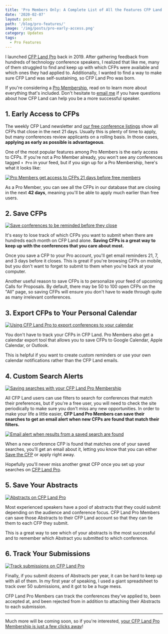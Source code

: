 ```yaml
---
title: 'Pro Members Only: A Complete List of All the Features CFP Land Pro Members Get'
date: '2020-02-07'
layout: post
path: '/blog/pro-features/'
image: '/img/posts/pro-early-access.png'
category: Updates
tags:
  - Pro Features
---
```


I launched [CFP Land Pro](/members/) back in 2019. After gathering feedback from hundreds of technology conference speakers, I realized that like me, many of them struggled to find and keep up with which CFPs were available and which ones they had applied to. Additionally, I wanted to find a way to make sure CFP Land was self-sustaining, so CFP Land Pro was born.

If you're considering a [Pro Membership](/members/), read on to learn more about everything that's included. Don't hesitate to [email me](mailto:info@cfpland.com) if you have questions about how CFP Land can help you be a more successful speaker.

<!--more-->

## <span id="early-access">1. Early Access to CFPs</span>

The weekly CFP Land newsletter and [our free conference listings](/conferences/) show all CFPs that close in the next 21 days. Usually this is plenty of time to apply, but many conferences review applicants on a rolling basis. In those cases, **applying as early as possible is advantageous**.

One of the most popular features among Pro Members is the early access to CFPs. If you're not a Pro Member already, you won't see any conferences tagged `⬆️ Pro` in your feed, but if you sign up for a Pro Membership, here's what it looks like:

[![Pro Members get access to CFPs 21 days before free members](/img/posts/pro-early-access.png)](/members/)

As a Pro Member, you can see all the CFPs in our database that are closing in the next **42 days**, meaning you'll be able to apply much earlier than free users.

## <span id="save-cfps">2. Save CFPs</span>

<a href="/members/"><img src="/img/posts/save-cfps-1.gif" class="right" alt="Save conferences to be reminded before they close" /></a>

It's easy to lose track of which CFPs you want to submit when there are hundreds each month on CFP Land alone. **Saving CFPs is a great way to keep up with the conferences that you care about most.**

Once you save a CFP to your Pro account, you'll get email reminders 21, 7, and 3 days before it closes. This is great if you're browsing CFPs on mobile, but you don't want to forget to submit to them when you're back at your computer.

Another useful reason to save CFPs is to personalize your feed of upcoming Calls for Proposals. By default, there may be 50 to 100 open CFPs on the "All" page, so saving CFPs will ensure you don't have to wade through quite as many irrelevant conferences.

## <span id="export-cfps">3. Export CFPs to Your Personal Calendar</span>

[![Using CFP Land Pro to export conferences to your calendar](/img/posts/export-cfps-2.gif)](/members/)

You don't have to track your CFPs in CFP Land. Pro Members also get a calendar export tool that allows you to save CFPs to Google Calendar, Apple Calendar, or Outlook.

This is helpful if you want to create custom reminders or use your own calendar notifications rather than the CFP Land emails.

## <span id="search-alerts">4. Custom Search Alerts</span>

[![Saving searches with your CFP Land Pro Membership](/img/posts/saved-search-2.gif)](/members/)

All CFP Land users can use filters to search for conferences that match their preferences, but if you're a free user, you will need to check the site periodically to make sure you don't miss any new opportunities. In order to make your life a little easier, **CFP Land Pro Members can save their searches to get an email alert when new CFPs are found that match their filters.**

<a href="/members/"><img src="/img/posts/saved-search-3.png" class="right" alt="Email alert when results from a saved search are found" /></a>

When a new conference CFP is found that matches one of your saved searches, you'll get an email about it, letting you know that you can either [Save the CFP](/blog/pro-saving-cfps/) or apply right away.

Hopefully you'll never miss another great CFP once you set up your searches on [CFP Land Pro](/members/).

## <span id="abstracts">5. Save Your Abstracts</span>

[![Abstracts on CFP Land Pro](/img/posts/abstracts.png)](/members/)

Most experienced speakers have a pool of abstracts that they could submit depending on the audience and conference focus. CFP Land Pro Members can save those Abstracts to their CFP Land account so that they can tie them to each CFP they submit.

This is a great way to see which of your abstracts is the most successful and to remember which Abstract you submitted to which conference.

## <span id="track">6. Track Your Submissions</span>

[![Track submissions on CFP Land Pro](/img/posts/track.gif)](/members/)

Finally, if you submit dozens of Abstracts per year, it can be hard to keep up with all of them. In my first year of speaking, I used a giant spreadsheet to track over 50 submissions, and it got to be a huge mess.

CFP Land Pro Members can track the conferences they've applied to, been accepted at, and been rejected from in addition to attaching their Abstracts to each submission.

---

Much more will be coming soon, so if you're interested, [your CFP Land Pro Membership is just a few clicks away](/members/)!
